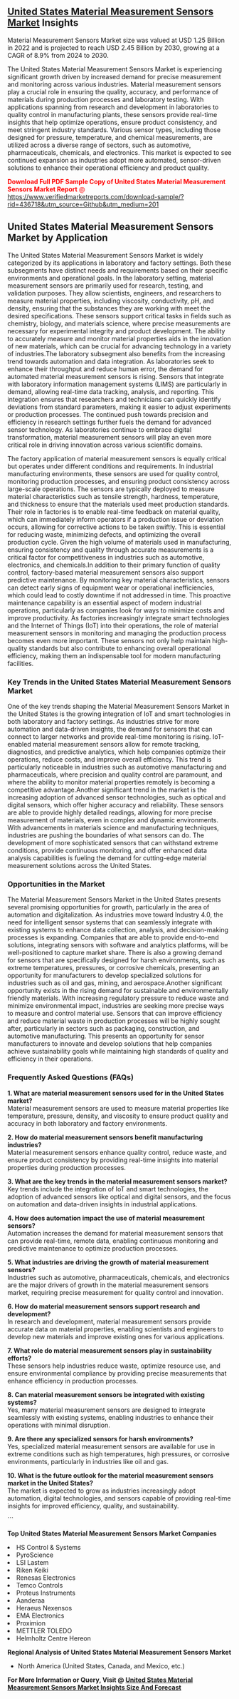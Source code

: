 <h2><a href="https://www.verifiedmarketreports.com/download-sample/?rid=436718&amp;utm_source=Github&amp;utm_medium=201" target="_blank">United States Material Measurement Sensors Market</a> Insights</h2><p>Material Measurement Sensors Market size was valued at USD 1.25 Billion in 2022 and is projected to reach USD 2.45 Billion by 2030, growing at a CAGR of 8.9% from 2024 to 2030.</p><p><p>The United States Material Measurement Sensors Market is experiencing significant growth driven by increased demand for precise measurement and monitoring across various industries. Material measurement sensors play a crucial role in ensuring the quality, accuracy, and performance of materials during production processes and laboratory testing. With applications spanning from research and development in laboratories to quality control in manufacturing plants, these sensors provide real-time insights that help optimize operations, ensure product consistency, and meet stringent industry standards. Various sensor types, including those designed for pressure, temperature, and chemical measurements, are utilized across a diverse range of sectors, such as automotive, pharmaceuticals, chemicals, and electronics. This market is expected to see continued expansion as industries adopt more automated, sensor-driven solutions to enhance their operational efficiency and product quality. <p><span class=""><span style="color: #ff0000;"><strong>Download Full PDF Sample Copy of United States Material Measurement Sensors Market Report</strong> @ </span><a href="https://www.verifiedmarketreports.com/download-sample/?rid=436718&amp;utm_source=Github&amp;utm_medium=201" target="_blank">https://www.verifiedmarketreports.com/download-sample/?rid=436718&amp;utm_source=Github&amp;utm_medium=201</a></span></p></p><h2>United States Material Measurement Sensors Market by Application</h2><p>The United States Material Measurement Sensors Market is widely categorized by its applications in laboratory and factory settings. Both these subsegments have distinct needs and requirements based on their specific environments and operational goals. In the laboratory setting, material measurement sensors are primarily used for research, testing, and validation purposes. They allow scientists, engineers, and researchers to measure material properties, including viscosity, conductivity, pH, and density, ensuring that the substances they are working with meet the desired specifications. These sensors support critical tasks in fields such as chemistry, biology, and materials science, where precise measurements are necessary for experimental integrity and product development. The ability to accurately measure and monitor material properties aids in the innovation of new materials, which can be crucial for advancing technology in a variety of industries.The laboratory subsegment also benefits from the increasing trend towards automation and data integration. As laboratories seek to enhance their throughput and reduce human error, the demand for automated material measurement sensors is rising. Sensors that integrate with laboratory information management systems (LIMS) are particularly in demand, allowing real-time data tracking, analysis, and reporting. This integration ensures that researchers and technicians can quickly identify deviations from standard parameters, making it easier to adjust experiments or production processes. The continued push towards precision and efficiency in research settings further fuels the demand for advanced sensor technology. As laboratories continue to embrace digital transformation, material measurement sensors will play an even more critical role in driving innovation across various scientific domains.<p>The factory application of material measurement sensors is equally critical but operates under different conditions and requirements. In industrial manufacturing environments, these sensors are used for quality control, monitoring production processes, and ensuring product consistency across large-scale operations. The sensors are typically deployed to measure material characteristics such as tensile strength, hardness, temperature, and thickness to ensure that the materials used meet production standards. Their role in factories is to enable real-time feedback on material quality, which can immediately inform operators if a production issue or deviation occurs, allowing for corrective actions to be taken swiftly. This is essential for reducing waste, minimizing defects, and optimizing the overall production cycle. Given the high volume of materials used in manufacturing, ensuring consistency and quality through accurate measurements is a critical factor for competitiveness in industries such as automotive, electronics, and chemicals.In addition to their primary function of quality control, factory-based material measurement sensors also support predictive maintenance. By monitoring key material characteristics, sensors can detect early signs of equipment wear or operational inefficiencies, which could lead to costly downtime if not addressed in time. This proactive maintenance capability is an essential aspect of modern industrial operations, particularly as companies look for ways to minimize costs and improve productivity. As factories increasingly integrate smart technologies and the Internet of Things (IoT) into their operations, the role of material measurement sensors in monitoring and managing the production process becomes even more important. These sensors not only help maintain high-quality standards but also contribute to enhancing overall operational efficiency, making them an indispensable tool for modern manufacturing facilities.<h3>Key Trends in the United States Material Measurement Sensors Market</h3><p>One of the key trends shaping the Material Measurement Sensors Market in the United States is the growing integration of IoT and smart technologies in both laboratory and factory settings. As industries strive for more automation and data-driven insights, the demand for sensors that can connect to larger networks and provide real-time monitoring is rising. IoT-enabled material measurement sensors allow for remote tracking, diagnostics, and predictive analytics, which help companies optimize their operations, reduce costs, and improve overall efficiency. This trend is particularly noticeable in industries such as automotive manufacturing and pharmaceuticals, where precision and quality control are paramount, and where the ability to monitor material properties remotely is becoming a competitive advantage.Another significant trend in the market is the increasing adoption of advanced sensor technologies, such as optical and digital sensors, which offer higher accuracy and reliability. These sensors are able to provide highly detailed readings, allowing for more precise measurement of materials, even in complex and dynamic environments. With advancements in materials science and manufacturing techniques, industries are pushing the boundaries of what sensors can do. The development of more sophisticated sensors that can withstand extreme conditions, provide continuous monitoring, and offer enhanced data analysis capabilities is fueling the demand for cutting-edge material measurement solutions across the United States.<h3>Opportunities in the Market</h3><p>The Material Measurement Sensors Market in the United States presents several promising opportunities for growth, particularly in the area of automation and digitalization. As industries move toward Industry 4.0, the need for intelligent sensor systems that can seamlessly integrate with existing systems to enhance data collection, analysis, and decision-making processes is expanding. Companies that are able to provide end-to-end solutions, integrating sensors with software and analytics platforms, will be well-positioned to capture market share. There is also a growing demand for sensors that are specifically designed for harsh environments, such as extreme temperatures, pressures, or corrosive chemicals, presenting an opportunity for manufacturers to develop specialized solutions for industries such as oil and gas, mining, and aerospace.Another significant opportunity exists in the rising demand for sustainable and environmentally friendly materials. With increasing regulatory pressure to reduce waste and minimize environmental impact, industries are seeking more precise ways to measure and control material use. Sensors that can improve efficiency and reduce material waste in production processes will be highly sought after, particularly in sectors such as packaging, construction, and automotive manufacturing. This presents an opportunity for sensor manufacturers to innovate and develop solutions that help companies achieve sustainability goals while maintaining high standards of quality and efficiency in their operations.<h3>Frequently Asked Questions (FAQs)</h3><p><b>1. What are material measurement sensors used for in the United States market?</b><br>Material measurement sensors are used to measure material properties like temperature, pressure, density, and viscosity to ensure product quality and accuracy in both laboratory and factory environments.</p><p><b>2. How do material measurement sensors benefit manufacturing industries?</b><br>Material measurement sensors enhance quality control, reduce waste, and ensure product consistency by providing real-time insights into material properties during production processes.</p><p><b>3. What are the key trends in the material measurement sensors market?</b><br>Key trends include the integration of IoT and smart technologies, the adoption of advanced sensors like optical and digital sensors, and the focus on automation and data-driven insights in industrial applications.</p><p><b>4. How does automation impact the use of material measurement sensors?</b><br>Automation increases the demand for material measurement sensors that can provide real-time, remote data, enabling continuous monitoring and predictive maintenance to optimize production processes.</p><p><b>5. What industries are driving the growth of material measurement sensors?</b><br>Industries such as automotive, pharmaceuticals, chemicals, and electronics are the major drivers of growth in the material measurement sensors market, requiring precise measurement for quality control and innovation.</p><p><b>6. How do material measurement sensors support research and development?</b><br>In research and development, material measurement sensors provide accurate data on material properties, enabling scientists and engineers to develop new materials and improve existing ones for various applications.</p><p><b>7. What role do material measurement sensors play in sustainability efforts?</b><br>These sensors help industries reduce waste, optimize resource use, and ensure environmental compliance by providing precise measurements that enhance efficiency in production processes.</p><p><b>8. Can material measurement sensors be integrated with existing systems?</b><br>Yes, many material measurement sensors are designed to integrate seamlessly with existing systems, enabling industries to enhance their operations with minimal disruption.</p><p><b>9. Are there any specialized sensors for harsh environments?</b><br>Yes, specialized material measurement sensors are available for use in extreme conditions such as high temperatures, high pressures, or corrosive environments, particularly in industries like oil and gas.</p><p><b>10. What is the future outlook for the material measurement sensors market in the United States?</b><br>The market is expected to grow as industries increasingly adopt automation, digital technologies, and sensors capable of providing real-time insights for improved efficiency, quality, and sustainability.</p>```</p><p><strong>Top United States Material Measurement Sensors Market Companies</strong></p><div data-test-id=""><p><li>HS Control & Systems</li><li> PyroScience</li><li> LSI Lastem</li><li> Riken Keiki</li><li> Renesas Electronics</li><li> Temco Controls</li><li> Proteus Instruments</li><li> Aanderaa</li><li> Heraeus Nexensos</li><li> EMA Electronics</li><li> Proximion</li><li> METTLER TOLEDO</li><li> Helmholtz Centre Hereon</li></p><div><strong>Regional Analysis of&nbsp;United States Material Measurement Sensors Market</strong></div><ul><li dir="ltr"><p dir="ltr">North America&nbsp;(United States, Canada, and Mexico, etc.)</p></li></ul><p><strong>For More Information or Query, Visit @&nbsp;</strong><strong><a href="https://www.verifiedmarketreports.com/product/material-measurement-sensors-market/?utm_source=Github&amp;utm_medium=201" target="_blank">United States Material Measurement Sensors Market Insights Size And Forecast</a></strong></p></div>
